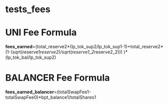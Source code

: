 # tests_fees

# UNI Fee Formula

**fees_earned**=(total_reserve2*(lp_tok_sup2/lp_tok_sup1-1)+total_reserve2*(1-(sqrt(reserve1*reserve2)/sqrt(reserve1_2*reserve2_2))) )*(lp_tok_bal/lp_tok_sup2)



# BALANCER Fee Formula

**fees_earned_balancer**=(totalSwapFee1-totalSwapFee0)*bpt_balance1/totalShares1
